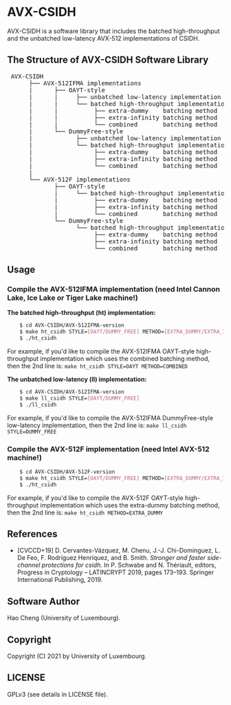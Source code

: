 # AVX-CSIDH

AVX-CSIDH is a software library that includes the batched high-throughput and the unbatched low-latency AVX-512 implementations of CSIDH.

## The Structure of AVX-CSIDH Software Library
<pre> AVX-CSIDH
      ├── AVX-512IFMA implementations 
      |      ├── OAYT-style 
      |      |     ├── unbatched low-latency implementation 
      |      |     └── batched high-throughput implementation
      |      |          ├── extra-dummy    batching method 
      |      |          ├── extra-infinity batching method
      |      |          └── combined       batching method 
      |      └── DummyFree-style 
      |            ├── unbatched low-latency implementation 
      |            └── batched high-throughput implementation
      |                 ├── extra-dummy    batching method 
      |                 ├── extra-infinity batching method 
      |                 └── combined       batching method 
      |
      └── AVX-512F implementations 
             ├── OAYT-style 
             |     └── batched high-throughput implementation
             |          ├── extra-dummy    batching method 
             |          ├── extra-infinity batching method
             |          └── combined       batching method 
             └── DummyFree-style 
                   └── batched high-throughput implementation
                        ├── extra-dummy    batching method 
                        ├── extra-infinity batching method 
                        └── combined       batching method 
</pre>

## Usage

### Compile the AVX-512IFMA implementation (need Intel Cannon Lake, Ice Lake or Tiger Lake machine!)

**The batched high-throughput (ht) implementation:** 
```bash
    $ cd AVX-CSIDH/AVX-512IFMA-version 
    $ make ht_csidh STYLE=[OAYT/DUMMY_FREE] METHOD=[EXTRA_DUMMY/EXTRA_INFINITY/COMBINED]
    $ ./ht_csidh
```
For example, if you'd like to compile the AVX-512IFMA OAYT-style high-throughput implementation which uses the combined batching method, then the 2nd line is: 
```make ht_csidh STYLE=OAYT METHOD=COMBINED```

**The unbatched low-latency (ll) implementation:** 
```bash
    $ cd AVX-CSIDH/AVX-512IFMA-version 
    $ make ll_csidh STYLE=[OAYT/DUMMY_FREE] 
    $ ./ll_csidh
```

For example, if you'd like to compile the AVX-512IFMA DummyFree-style low-latency implementation, then the 2nd line is: 
```make ll_csidh STYLE=DUMMY_FREE``` 

### Compile the AVX-512F implementation (need Intel AVX-512 machine!)

```bash
    $ cd AVX-CSIDH/AVX-512F-version 
    $ make ht_csidh STYLE=[OAYT/DUMMY_FREE] METHOD=[EXTRA_DUMMY/EXTRA_INFINITY/COMBINED]
    $ ./ht_csidh
```
For example, if you'd like to compile the AVX-512F OAYT-style high-throughput implementation which uses the extra-dummy batching method, then the 2nd line is: 
```make ht_csidh METHOD=EXTRA_DUMMY```


## References 
  * [CVCCD+19] D. Cervantes-Vázquez, M. Chenu, J.-J. Chi-Domínguez, L. De Feo, F. Rodríguez Henríquez, and B. Smith. *Stronger and faster side-channel protections for csidh.* In P. Schwabe and N. Thériault, editors, Progress in Cryptology – LATINCRYPT 2019, pages 173–193. Springer International Publishing, 2019.

## Software Author
Hao Cheng (University of Luxembourg).

## Copyright
Copyright (C) 2021 by University of Luxembourg.

## LICENSE
GPLv3 (see details in LICENSE file).
